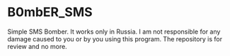 # B0mbER_SMS
Simple SMS Bomber. It works only in Russia. I am not responsible for any damage caused to you or by you using this program. The repository is for review and no more.
